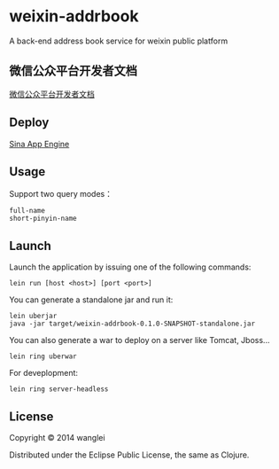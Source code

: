 weixin-addrbook
===============

A back-end address book service for weixin public platform


## 微信公众平台开发者文档

[微信公众平台开发者文档](http://mp.weixin.qq.com/wiki/index.php)


## Deploy

[Sina App Engine](http://sae.sina.com.cn/)


## Usage

Support two query modes：

	full-name
	short-pinyin-name


## Launch

Launch the application by issuing one of the following commands:

    lein run [host <host>] [port <port>]
    
You can generate a standalone jar and run it:

	lein uberjar
	java -jar target/weixin-addrbook-0.1.0-SNAPSHOT-standalone.jar

You can also generate a war to deploy on a server like Tomcat, Jboss...

	lein ring uberwar
	
For deveplopment:

	lein ring server-headless
	

## License

Copyright © 2014 wanglei

Distributed under the Eclipse Public License, the same as Clojure.

